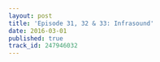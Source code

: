 ```yaml
---
layout: post
title: 'Episode 31, 32 & 33: Infrasound'
date: 2016-03-01
published: true
track_id: 247946032
---
```

<div class='list post-player' track='{{page.track_id}}'></div>